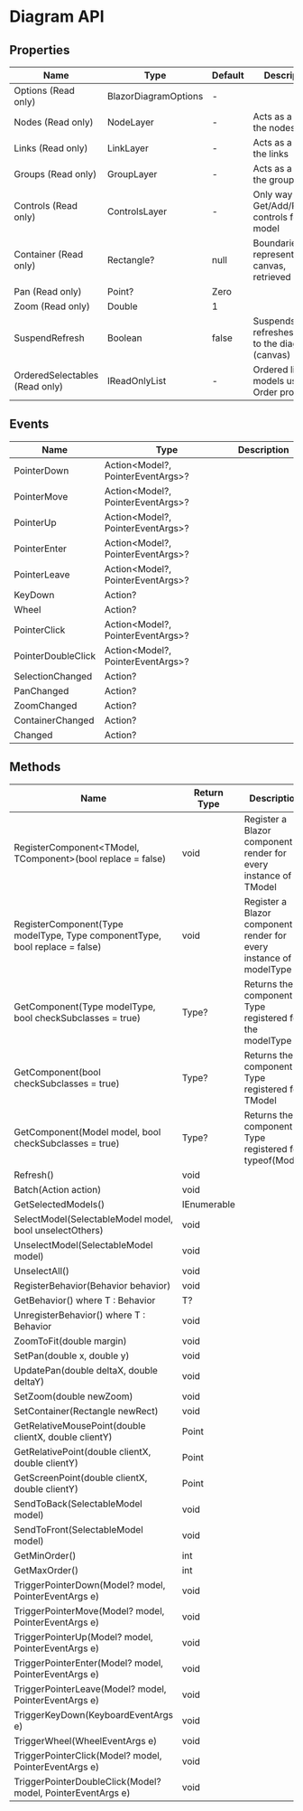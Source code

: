 # Diagram API

## Properties

| Name | Type | Default | Description |
|------|------|---------|-------------|
| Options (Read only) | BlazorDiagramOptions | - | |
| Nodes (Read only) | NodeLayer | - | Acts as a list for the nodes |
| Links (Read only) | LinkLayer | - | Acts as a list for the links |
| Groups (Read only) | GroupLayer | - | Acts as a list for the groups |
| Controls (Read only) | ControlsLayer | - | Only way to Get/Add/Remove controls for a model |
| Container (Read only) | Rectangle? | null | Boundaries representing the canvas, retrieved with JS |
| Pan (Read only) | Point? | Zero | |
| Zoom (Read only) | Double | 1 | |
| SuspendRefresh | Boolean | false | Suspends the refreshes related to the diagram (canvas) |
| OrderedSelectables (Read only) | IReadOnlyList<SelectableModel> | - | Ordered list of models using the Order property |

## Events

| Name | Type | Description |
|------|------|-------------|
| PointerDown | Action<Model?, PointerEventArgs>? | |
| PointerMove | Action<Model?, PointerEventArgs>? | |
| PointerUp | Action<Model?, PointerEventArgs>? | |
| PointerEnter | Action<Model?, PointerEventArgs>? | |
| PointerLeave | Action<Model?, PointerEventArgs>? | |
| KeyDown | Action<KeyboardEventArgs>? | |
| Wheel | Action<WheelEventArgs>? | |
| PointerClick | Action<Model?, PointerEventArgs>? | |
| PointerDoubleClick | Action<Model?, PointerEventArgs>? | |
| SelectionChanged | Action<SelectableModel>? | |
| PanChanged | Action? | |
| ZoomChanged | Action? | |
| ContainerChanged | Action? | |
| Changed | Action? | |

## Methods

| Name | Return Type | Description |
|------|-------------|-------------|
| RegisterComponent<TModel, TComponent>(bool replace = false) | void | Register a Blazor component to render for every instance of TModel |
| RegisterComponent(Type modelType, Type componentType, bool replace = false) | void | Register a Blazor component to render for every instance of modelType |
| GetComponent(Type modelType, bool checkSubclasses = true) | Type? | Returns the component Type registered for the modelType |
| GetComponent<TModel>(bool checkSubclasses = true) | Type? | Returns the component Type registered for TModel |
| GetComponent(Model model, bool checkSubclasses = true) | Type? | Returns the component Type registered for typeof(Model) |
| Refresh() | void | |
| Batch(Action action) | void | |
| GetSelectedModels() | IEnumerable<SelectableModel> | |
| SelectModel(SelectableModel model, bool unselectOthers) | void | |
| UnselectModel(SelectableModel model) | void | |
| UnselectAll() | void | |
| RegisterBehavior(Behavior behavior) | void | |
| GetBehavior<T>() where T : Behavior | T? | |
| UnregisterBehavior<T>() where T : Behavior | void | |
| ZoomToFit(double margin) | void | |
| SetPan(double x, double y) | void | |
| UpdatePan(double deltaX, double deltaY) | void | |
| SetZoom(double newZoom) | void | |
| SetContainer(Rectangle newRect) | void | |
| GetRelativeMousePoint(double clientX, double clientY) | Point | |
| GetRelativePoint(double clientX, double clientY) | Point | |
| GetScreenPoint(double clientX, double clientY) | Point | |
| SendToBack(SelectableModel model) | void | |
| SendToFront(SelectableModel model) | void | |
| GetMinOrder() | int | |
| GetMaxOrder() | int | |
| TriggerPointerDown(Model? model, PointerEventArgs e) | void | |
| TriggerPointerMove(Model? model, PointerEventArgs e) | void | |
| TriggerPointerUp(Model? model, PointerEventArgs e) | void | |
| TriggerPointerEnter(Model? model, PointerEventArgs e) | void | |
| TriggerPointerLeave(Model? model, PointerEventArgs e) | void | |
| TriggerKeyDown(KeyboardEventArgs e) | void | |
| TriggerWheel(WheelEventArgs e) | void | |
| TriggerPointerClick(Model? model, PointerEventArgs e) | void | |
| TriggerPointerDoubleClick(Model? model, PointerEventArgs e) | void | |